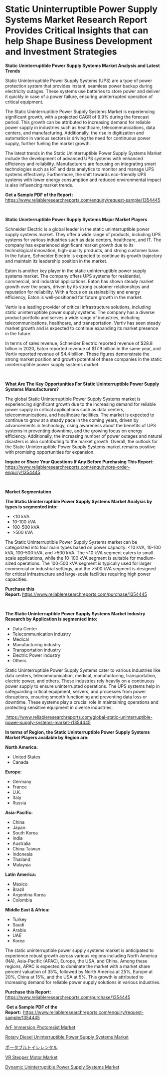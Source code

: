 <p><h1>Static Uninterruptible Power Supply Systems Market Research Report Provides Critical Insights that can help Shape Business Development and Investment Strategies</h1></p><p><strong>Static Uninterruptible Power Supply Systems Market Analysis and Latest Trends</strong></p>
<p><p>Static Uninterruptible Power Supply Systems (UPS) are a type of power protection system that provides instant, seamless power backup during electricity outages. These systems use batteries to store power and deliver it quickly in case of a power failure, ensuring uninterrupted operation of critical equipment.</p><p>The Static Uninterruptible Power Supply Systems Market is experiencing significant growth, with a projected CAGR of 9.9% during the forecast period. This growth can be attributed to increasing demand for reliable power supply in industries such as healthcare, telecommunications, data centers, and manufacturing. Additionally, the rise in digitization and automation in various sectors is driving the need for continuous power supply, further fueling the market growth.</p><p>The latest trends in the Static Uninterruptible Power Supply Systems Market include the development of advanced UPS systems with enhanced efficiency and reliability. Manufacturers are focusing on integrating smart technologies such as IoT and data analytics to monitor and manage UPS systems effectively. Furthermore, the shift towards eco-friendly UPS systems with lower energy consumption and reduced environmental impact is also influencing market trends.</p></p>
<p><strong>Get a Sample PDF of the Report:&nbsp;</strong> <a href="https://www.reliableresearchreports.com/enquiry/request-sample/1354445">https://www.reliableresearchreports.com/enquiry/request-sample/1354445</a></p>
<p>&nbsp;</p>
<p><strong>Static Uninterruptible Power Supply Systems Major Market Players</strong></p>
<p><p>Schneider Electric is a global leader in the static uninterruptible power supply systems market. They offer a wide range of products, including UPS systems for various industries such as data centers, healthcare, and IT. The company has experienced significant market growth due to its technological innovation, high-quality products, and strong customer base. In the future, Schneider Electric is expected to continue its growth trajectory and maintain its leadership position in the market.</p><p>Eaton is another key player in the static uninterruptible power supply systems market. The company offers UPS systems for residential, commercial, and industrial applications. Eaton has shown steady market growth over the years, driven by its strong customer relationships and reputation for reliability. With a focus on sustainability and energy efficiency, Eaton is well-positioned for future growth in the market.</p><p>Vertiv is a leading provider of critical infrastructure solutions, including static uninterruptible power supply systems. The company has a diverse product portfolio and serves a wide range of industries, including telecommunications, healthcare, and transportation. Vertiv has seen steady market growth and is expected to continue expanding its market presence in the future.</p><p>In terms of sales revenue, Schneider Electric reported revenue of $28.8 billion in 2020, Eaton reported revenue of $17.9 billion in the same year, and Vertiv reported revenue of $4.4 billion. These figures demonstrate the strong market position and growth potential of these companies in the static uninterruptible power supply systems market.</p></p>
<p>&nbsp;</p>
<p><strong>What Are The Key Opportunities For Static Uninterruptible Power Supply Systems Manufacturers?</strong></p>
<p><p>The global Static Uninterruptible Power Supply Systems market is experiencing significant growth due to the increasing demand for reliable power supply in critical applications such as data centers, telecommunications, and healthcare facilities. The market is expected to continue to grow at a steady pace in the coming years, driven by advancements in technology, rising awareness about the benefits of UPS systems in preventing downtime, and the growing focus on energy efficiency. Additionally, the increasing number of power outages and natural disasters is also contributing to the market growth. Overall, the outlook for the Static Uninterruptible Power Supply Systems market remains positive with promising opportunities for expansion.</p></p>
<p><strong>Inquire or Share Your Questions If Any Before Purchasing This Report:</strong> <a href="https://www.reliableresearchreports.com/enquiry/pre-order-enquiry/1354445">https://www.reliableresearchreports.com/enquiry/pre-order-enquiry/1354445</a></p>
<p>&nbsp;</p>
<p><strong>Market Segmentation</strong></p>
<p><strong>The Static Uninterruptible Power Supply Systems Market Analysis by types is segmented into:</strong></p>
<p><ul><li><10 kVA</li><li>10-100 kVA</li><li>100-500 kVA</li><li>>500 kVA</li></ul></p>
<p><p>The Static Uninterruptible Power Supply Systems market can be categorized into four main types based on power capacity: <10 kVA, 10-100 kVA, 100-500 kVA, and >500 kVA. The <10 kVA segment caters to small-scale applications, while the 10-100 kVA segment is suitable for medium-sized operations. The 100-500 kVA segment is typically used for larger commercial or industrial settings, and the >500 kVA segment is designed for critical infrastructure and large-scale facilities requiring high power capacities.</p></p>
<p><strong>Purchase this Report:&nbsp;</strong><a href="https://www.reliableresearchreports.com/purchase/1354445">https://www.reliableresearchreports.com/purchase/1354445</a></p>
<p>&nbsp;</p>
<p><strong>The Static Uninterruptible Power Supply Systems Market Industry Research by Application is segmented into:</strong></p>
<p><ul><li>Data Center</li><li>Telecommunication industry</li><li>Medical</li><li>Manufacturing industry</li><li>Transportation industry</li><li>Electric Power industry</li><li>Others</li></ul></p>
<p><p>Static Uninterruptible Power Supply Systems cater to various industries like data centers, telecommunication, medical, manufacturing, transportation, electric power, and others. These industries rely heavily on a continuous power supply to ensure uninterrupted operations. The UPS systems help in safeguarding critical equipment, servers, and processes from power disruptions, ensuring smooth functioning and preventing data loss or downtime. These systems play a crucial role in maintaining operations and protecting sensitive equipment in diverse industries.</p></p>
<p><a href="https://www.reliableresearchreports.com/global-static-uninterruptible-power-supply-systems-market-r1354445">&nbsp;https://www.reliableresearchreports.com/global-static-uninterruptible-power-supply-systems-market-r1354445</a></p>
<p><strong>In terms of Region, the Static Uninterruptible Power Supply Systems Market Players available by Region are:</strong></p>
<p>
    <p> <strong> North America: </strong>
        <ul>
            <li>United States</li>
            <li>Canada</li>
        </ul>
        </p> 
    <p> <strong> Europe: </strong>
        <ul>
            <li>Germany</li>
            <li>France</li>
            <li>U.K.</li>
            <li>Italy</li>
            <li>Russia</li>
        </ul>
        </p> 
    <p> <strong> Asia-Pacific: </strong>
        <ul>
            <li>China</li>
            <li>Japan</li>
            <li>South Korea</li>
            <li>India</li>
            <li>Australia</li>
            <li>China Taiwan</li>
            <li>Indonesia</li>
            <li>Thailand</li>
            <li>Malaysia</li>
        </ul>
        </p> 
    <p> <strong> Latin America: </strong>
        <ul>
            <li>Mexico</li>
            <li>Brazil</li>
            <li>Argentina Korea</li>
            <li>Colombia</li>
        </ul>
        </p> 
    <p> <strong> Middle East & Africa: </strong>
        <ul>
            <li>Turkey</li>
            <li>Saudi</li>
            <li>Arabia</li>
            <li>UAE</li>
            <li>Korea</li>
        </ul>
    </p>
    </p>
<p><p>The static uninterruptible power supply systems market is anticipated to experience robust growth across various regions including North America (NA), Asia-Pacific (APAC), Europe, the USA, and China. Among these regions, APAC is expected to dominate the market with a market share percent valuation of 35%, followed by North America at 25%, Europe at 20%, China at 15%, and the USA at 5%. This growth is attributed to increasing demand for reliable power supply solutions in various industries.</p></p>
<p><strong>Purchase this Report: </strong><a href="https://www.reliableresearchreports.com/purchase/1354445">https://www.reliableresearchreports.com/purchase/1354445</a></p>
<p>&nbsp;<strong>Get a Sample PDF of the Report:&nbsp;&nbsp;</strong><a href="https://www.reliableresearchreports.com/enquiry/request-sample/1354445">https://www.reliableresearchreports.com/enquiry/request-sample/1354445</a></p>
<p><strong></strong></p>
<p><p><a href="https://funky-papaya-cf4.notion.site/ArF-Immersion-Photoresist-Market-Furnishes-Information-on-Market-Share-Market-Trends-and-Market-Gr-7922ba0227bd42ca8a6ce12aee97ce8c">ArF Immersion Photoresist Market</a></p><p><a href="https://github.com/fiixsa/Market-Research-Report-List-2/blob/main/rotary-diesel-uninterruptible-power-supply-systems-market.md">Rotary Diesel Uninterruptible Power Supply Systems Market</a></p><p><a href="https://github.com/AriMuller2009/Market-Research-Report-List-1/blob/main/635134643885.md">ポータブルトイレレンタル</a></p><p><a href="https://view.publitas.com/reportprime-1/vr-stepper-motor-market-insights-into-market-cagr-market-trends-and-growth-strategies/">VR Stepper Motor Market</a></p><p><a href="https://github.com/Airanohannonzb68e5pb53oc1/Market-Research-Report-List-2/blob/main/dynamic-uninterruptible-power-supply-systems-market.md">Dynamic Uninterruptible Power Supply Systems Market</a></p></p>